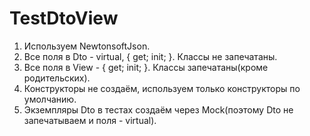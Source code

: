 # TestDtoView

1. Используем NewtonsoftJson.
2. Все поля в Dto - virtual, { get; init; }. Классы не запечатаны.
3. Все поля в View - { get; init; }. Классы запечатаны(кроме родительских).
4. Конструкторы не создаём, используем только конструкторы по умолчанию.
5. Экземпляры Dto в тестах создаём через Mock(поэтому Dto не запечатываем и поля - virtual).
